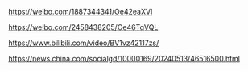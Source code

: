 https://weibo.com/1887344341/Oe42eaXVl

https://weibo.com/2458438205/Oe46TqVQL

https://www.bilibili.com/video/BV1vz42117zs/

https://news.china.com/socialgd/10000169/20240513/46516500.html